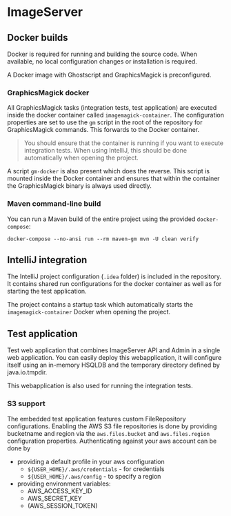 # ImageServer

## Docker builds
Docker is required for running and building the source code.
When available, no local configuration changes or installation is required.

A Docker image with Ghostscript and GraphicsMagick is preconfigured.

### GraphicsMagick docker
All GraphicsMagick tasks (integration tests, test application) are executed inside the docker container called `imagemagick-container`.
The configuration properties are set to use the `gm` script in the root of the repository for GraphicsMagick commands.
This forwards to the Docker container.

> You should ensure that the container is running if you want to execute integration tests. 
When using IntelliJ, this should be done automatically when opening the project.

A script `gm-docker` is also present which does the reverse.
This script is mounted inside the Docker container and ensures that within the container the GraphicsMagick binary is always used directly.
 
### Maven command-line build

You can run a Maven build of the entire project using the provided `docker-compose`:

```docker-compose --no-ansi run --rm maven-gm mvn -U clean verify```

## IntelliJ integration
The IntelliJ project configuration (`.idea` folder) is included in the repository.
It contains shared run configurations for the docker container as well as for starting the test application.

The project contains a startup task which automatically starts the `imagemagick-container` Docker when opening the project.

## Test application 

Test web application that combines ImageServer API and Admin in a single web application.
You can easily deploy this webapplication, it will configure itself using an in-memory HSQLDB and the
temporary directory defined by java.io.tmpdir.

This webapplication is also used for running the integration tests.

### S3 support

The embedded test application features custom FileRepository configurations.
Enabling the AWS S3 file repositories is done by providing bucketname and region via the `aws.files.bucket` and `aws.files.region` configuration properties.
Authenticating against your aws account can be done by

* providing a default profile in your aws configuration 
    * `${USER_HOME}/.aws/credentials` - for credentials
    * `${USER_HOME}/.aws/config` - to specify a region
* providing environment variables:
    * AWS_ACCESS_KEY_ID
    * AWS_SECRET_KEY
    * (AWS_SESSION_TOKEN)

